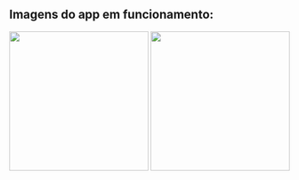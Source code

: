 ## Imagens do app em funcionamento:
<img src="https://i.imgur.com/RDH54jq.jpg" width="250"/>  <img src="https://i.imgur.com/KK2Jeos.jpg" width="250"/>
